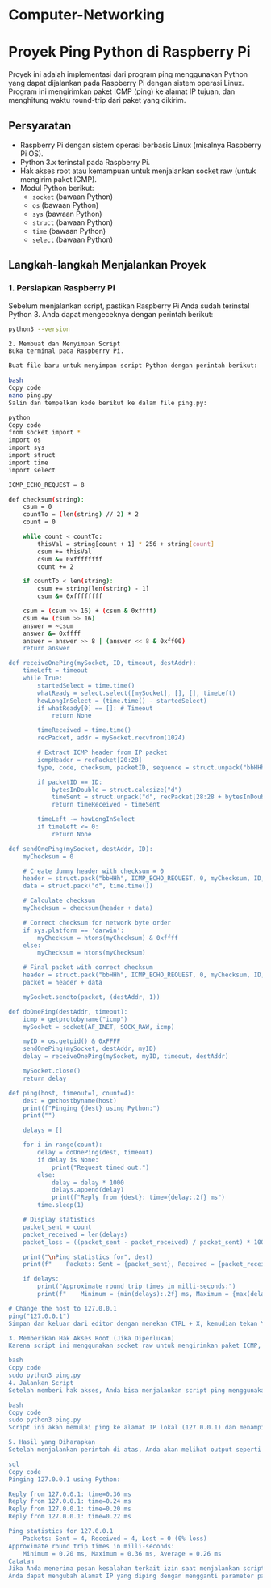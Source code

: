 # Computer-Networking

# Proyek Ping Python di Raspberry Pi

Proyek ini adalah implementasi dari program ping menggunakan Python yang dapat dijalankan pada Raspberry Pi dengan sistem operasi Linux. Program ini mengirimkan paket ICMP (ping) ke alamat IP tujuan, dan menghitung waktu round-trip dari paket yang dikirim.

## Persyaratan

- Raspberry Pi dengan sistem operasi berbasis Linux (misalnya Raspberry Pi OS).
- Python 3.x terinstal pada Raspberry Pi.
- Hak akses root atau kemampuan untuk menjalankan socket raw (untuk mengirim paket ICMP).
- Modul Python berikut:
  - `socket` (bawaan Python)
  - `os` (bawaan Python)
  - `sys` (bawaan Python)
  - `struct` (bawaan Python)
  - `time` (bawaan Python)
  - `select` (bawaan Python)

## Langkah-langkah Menjalankan Proyek

### 1. Persiapkan Raspberry Pi

Sebelum menjalankan script, pastikan Raspberry Pi Anda sudah terinstal Python 3. Anda dapat mengeceknya dengan perintah berikut:

```bash
python3 --version

2. Membuat dan Menyimpan Script
Buka terminal pada Raspberry Pi.

Buat file baru untuk menyimpan script Python dengan perintah berikut:

bash
Copy code
nano ping.py
Salin dan tempelkan kode berikut ke dalam file ping.py:

python
Copy code
from socket import *
import os
import sys
import struct
import time
import select

ICMP_ECHO_REQUEST = 8

def checksum(string):
    csum = 0
    countTo = (len(string) // 2) * 2
    count = 0

    while count < countTo:
        thisVal = string[count + 1] * 256 + string[count]
        csum += thisVal
        csum &= 0xffffffff
        count += 2

    if countTo < len(string):
        csum += string[len(string) - 1]
        csum &= 0xffffffff

    csum = (csum >> 16) + (csum & 0xffff)
    csum += (csum >> 16)
    answer = ~csum
    answer &= 0xffff
    answer = answer >> 8 | (answer << 8 & 0xff00)
    return answer

def receiveOnePing(mySocket, ID, timeout, destAddr):
    timeLeft = timeout
    while True:
        startedSelect = time.time()
        whatReady = select.select([mySocket], [], [], timeLeft)
        howLongInSelect = (time.time() - startedSelect)
        if whatReady[0] == []: # Timeout
            return None

        timeReceived = time.time()
        recPacket, addr = mySocket.recvfrom(1024)

        # Extract ICMP header from IP packet
        icmpHeader = recPacket[20:28]
        type, code, checksum, packetID, sequence = struct.unpack("bbHHh", icmpHeader)

        if packetID == ID:
            bytesInDouble = struct.calcsize("d")
            timeSent = struct.unpack("d", recPacket[28:28 + bytesInDouble])[0]
            return timeReceived - timeSent

        timeLeft -= howLongInSelect
        if timeLeft <= 0:
            return None

def sendOnePing(mySocket, destAddr, ID):
    myChecksum = 0

    # Create dummy header with checksum = 0
    header = struct.pack("bbHHh", ICMP_ECHO_REQUEST, 0, myChecksum, ID, 1)
    data = struct.pack("d", time.time())

    # Calculate checksum
    myChecksum = checksum(header + data)

    # Correct checksum for network byte order
    if sys.platform == 'darwin':
        myChecksum = htons(myChecksum) & 0xffff
    else:
        myChecksum = htons(myChecksum)

    # Final packet with correct checksum
    header = struct.pack("bbHHh", ICMP_ECHO_REQUEST, 0, myChecksum, ID, 1)
    packet = header + data

    mySocket.sendto(packet, (destAddr, 1))

def doOnePing(destAddr, timeout):
    icmp = getprotobyname("icmp")
    mySocket = socket(AF_INET, SOCK_RAW, icmp)

    myID = os.getpid() & 0xFFFF
    sendOnePing(mySocket, destAddr, myID)
    delay = receiveOnePing(mySocket, myID, timeout, destAddr)

    mySocket.close()
    return delay

def ping(host, timeout=1, count=4):
    dest = gethostbyname(host)
    print(f"Pinging {dest} using Python:")
    print("")

    delays = []

    for i in range(count):
        delay = doOnePing(dest, timeout)
        if delay is None:
            print("Request timed out.")
        else:
            delay = delay * 1000
            delays.append(delay)
            print(f"Reply from {dest}: time={delay:.2f} ms")
        time.sleep(1)

    # Display statistics
    packet_sent = count
    packet_received = len(delays)
    packet_loss = ((packet_sent - packet_received) / packet_sent) * 100

    print("\nPing statistics for", dest)
    print(f"    Packets: Sent = {packet_sent}, Received = {packet_received}, Lost = {packet_sent - packet_received} ({packet_loss:.0f}% loss)")

    if delays:
        print("Approximate round trip times in milli-seconds:")
        print(f"    Minimum = {min(delays):.2f} ms, Maximum = {max(delays):.2f} ms, Average = {sum(delays) / len(delays):.2f} ms")

# Change the host to 127.0.0.1
ping("127.0.0.1")
Simpan dan keluar dari editor dengan menekan CTRL + X, kemudian tekan Y dan Enter.

3. Memberikan Hak Akses Root (Jika Diperlukan)
Karena script ini menggunakan socket raw untuk mengirimkan paket ICMP, Anda memerlukan hak akses root. Gunakan perintah sudo untuk menjalankan script:

bash
Copy code
sudo python3 ping.py
4. Jalankan Script
Setelah memberi hak akses, Anda bisa menjalankan script ping menggunakan perintah:

bash
Copy code
sudo python3 ping.py
Script ini akan memulai ping ke alamat IP lokal (127.0.0.1) dan menampilkan statistik hasil ping.

5. Hasil yang Diharapkan
Setelah menjalankan perintah di atas, Anda akan melihat output seperti berikut:

sql
Copy code
Pinging 127.0.0.1 using Python:

Reply from 127.0.0.1: time=0.36 ms
Reply from 127.0.0.1: time=0.24 ms
Reply from 127.0.0.1: time=0.20 ms
Reply from 127.0.0.1: time=0.22 ms

Ping statistics for 127.0.0.1
    Packets: Sent = 4, Received = 4, Lost = 0 (0% loss)
Approximate round trip times in milli-seconds:
    Minimum = 0.20 ms, Maximum = 0.36 ms, Average = 0.26 ms
Catatan
Jika Anda menerima pesan kesalahan terkait izin saat menjalankan script, pastikan Anda menjalankannya dengan sudo karena script ini memerlukan hak akses root untuk mengirimkan paket ICMP.
Anda dapat mengubah alamat IP yang diping dengan mengganti parameter pada baris ping("127.0.0.1") sesuai kebutuhan.
